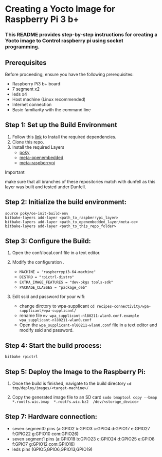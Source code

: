 # Creating a Yocto Image for Raspberry Pi 3 b+

### This README provides step-by-step instructions for creating a Yocto image to Control raspberry pi using socket programming.

## Prerequisites

Before proceeding, ensure you have the following prerequisites:

- Raspberry Pi3 b+ board
- 7 segment  x2
- leds       x4
- Host machine (Linux recommended)
- Internet connection
- Basic familiarity with the command line

## Step 1: Set up the Build Environment

1. Follow this [link](https://docs.yoctoproject.org/ref-manual/system-requirements.html) to Install the required dependencies. 
2. Clone this repo.
3. Install the required Layers 
    - [poky](https://github.com/yoctoproject/poky.git)
    - [meta-openembedded](https://github.com/openembedded/meta-openembedded.git)
    - [meta-raspberrypi](https://github.com/agherzan/meta-raspberrypi.git)

> [!IMPORTANT] 
> make sure that all branches of these repositories match with dunfell as this layer was built and tested under Dunfell. 

## Step 2: Initialize the build environment:
```shell
source poky/oe-init-build-env 
bitbake-layers add-layer <path_to_raspberrypi_layer>
bitbake-layers add-layer <path_to_openembedded_layer/meta-oe>
bitbake-layers add-layer <path_to_this_repo_folder>
```
## Step 3: Configure the Build:

1. Open the conf/local.conf file in a text editor.

2. Modify the configuration .
    - `MACHINE = "raspberrypi3-64-machine"`
    - `DISTRO = "rpictrl-distro"`
    - `EXTRA_IMAGE_FEATURES = "dev-pkgs tools-sdk"`
    - `PACKAGE_CLASSES = "package_deb"`

3. Edit ssid and password for your wifi:
    - change dirctory to wpa-supplicant `cd recipes-connectivity/wpa-supplicant/wpa-supplicant/`
    - rename file `mv wpa_supplicant-nl80211-wlan0.conf.example wpa_supplicant-nl80211-wlan0.conf`
    - Open the `wpa_supplicant-nl80211-wlan0.conf` file in a text editor and modify ssid and password.

## Step 4: Start the build process: 
```shell
bitbake rpictrl 
``` 
## Step 5: Deploy the Image to the Raspberry Pi:

1. Once the build is finished, navigate to the build directory 
`cd tmp/deploy/images/<target-machine>/`

2. Copy the generated image file to an SD card 
`sudo bmaptool copy --bmap *.rootfs.wic.bmap  *.rootfs.wic.bz2  /dev/<storage_device>`

## Step 7: Hardware connection:
- seven segment0 pins (a:GPIO2 b:GPIO3 c:GPIO4 d:GPIO17 e:GPIO27 f:GPIO22 g:GPIO10 com:GPIO26)
- seven segment1 pins (a:GPIO18 b:GPIO23 c:GPIO24 d:GPIO25 e:GPIO8 f:GPIO7 g:GPIO12 com:GPIO16)
- leds pins (GPIO5,GPIO6,GPIO13,GPIO19)
